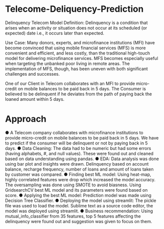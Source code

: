 # Telecome-Deliquency-Prediction
Delinquency Telecom Model Definition: Delinquency is a condition that arises when an activity or situation does not occur at its scheduled (or expected) date i.e., it occurs later than expected.

Use Case: Many donors, experts, and microfinance institutions (MFI) have become convinced that using mobile financial services (MFS) is more convenient and efficient, and less costly, than the traditional high-touch model for delivering microfinance services. MFS becomes especially useful when targeting the unbanked poor living in remote areas. The implementation of MFS, though, has been uneven with both significant challenges and successes.

One of our Client in Telecom collaborates with an MFI to provide micro-credit on mobile balances to be paid back in 5 days. The Consumer is believed to be delinquent if he deviates from the path of paying back the loaned amount within 5 days.

# Approach
●	A Telecom company collaborates with microfinance institutions to provide micro-credit on mobile balances to be paid back in 5 days. We have to predict if the consumer will be delinquent or not by paying back in 5 days.
●	Data Cleaning: The data had to be numeric but had some errors (having alphabets, #, and null values). These were found out and cleaned based on data understanding using pandas.
●	EDA: Data analysis was done using bar plot and insights were drawn. Delinquency based on account balance, recharge frequency, number of loans and amount of loans taken by customer was compared.
●	Finding best ML model: Using heat-map, highly correlated features were drop which increased the model accuracy. The oversampling was done using SMOTE to avoid biasness. Using GridsearchCV best ML model and its parameters were found based on score.
●	Applying the best ML model: Prediction model was made using Decision Tree Classifier.
●	Deploying the model using streamlit: The pickle file was used to load the model. Sublime text as a source code editor, the model was deployed using streamlit.
●	Business recommendation: Using mutual_info_classifier from 35 features, top 5 features affecting the delinquency were found out and suggestion was given to focus on them.
